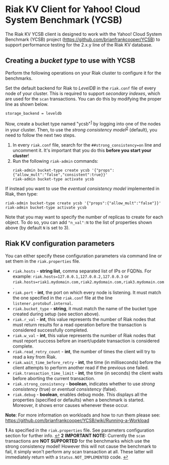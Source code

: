 <!--
Copyright (c) 2016 YCSB contributors. All rights reserved.
Copyright 2014 Basho Technologies, Inc.

Licensed under the Apache License, Version 2.0 (the "License"); you
may not use this file except in compliance with the License. You
may obtain a copy of the License at

http://www.apache.org/licenses/LICENSE-2.0

Unless required by applicable law or agreed to in writing, software
distributed under the License is distributed on an "AS IS" BASIS,
WITHOUT WARRANTIES OR CONDITIONS OF ANY KIND, either express or
implied. See the License for the specific language governing
permissions and limitations under the License. See accompanying
LICENSE file.
-->

Riak KV Client for Yahoo! Cloud System Benchmark (YCSB)
=======================================================

The Riak KV YCSB client is designed to work with the Yahoo! Cloud System Benchmark (YCSB) project (https://github.com/brianfrankcooper/YCSB) to support performance testing for the 2.x.y line of the Riak KV database.

Creating a <i>bucket type</i> to use with YCSB
----------------------------

Perform the following operations on your Riak cluster to configure it for the benchmarks.

Set the default backend for Riak to <i>LevelDB</i> in the `riak.conf` file of every node of your cluster. This is required to support <i>secondary indexes</i>, which are used for the `scan` transactions. You can do this by modifying the proper line as shown below.

```
storage_backend = leveldb
```

Now, create a bucket type named "ycsb"<sup id="a1">[1](#f1)</sup> by logging into one of the nodes in your cluster. Then, to use the <i>strong consistency model</i><sup id="a2">[2](#f2)</sup> (default), you need to follow the next two steps.

1. In every `riak.conf` file, search for the `##strong_consistency=on` line and uncomment it. It's important that you do this <b>before you start your cluster</b>!
2. Run the following `riak-admin` commands:
    ```
    riak-admin bucket-type create ycsb '{"props":{"allow_mult":"false","consistent":true}}'
    riak-admin bucket-type activate ycsb
    ```

If instead you want to use the <i>eventual consistency model</i> implemented in Riak, then type: 
```
riak-admin bucket-type create ycsb '{"props":{"allow_mult":"false"}}'
riak-admin bucket-type activate ycsb
```
Note that you may want to specify the number of replicas to create for each object. To do so, you can add `"n_val":N` to the list of properties shown above (by default `N` is set to 3).

Riak KV configuration parameters
----------------------------
You can either specify these configuration parameters via command line or set them in the `riak.properties` file.

* `riak.hosts` - <b>string list</b>, comma separated list of IPs or FQDNs. For example: `riak.hosts=127.0.0.1,127.0.0.2,127.0.0.3` or `riak.hosts=riak1.mydomain.com,riak2.mydomain.com,riak3.mydomain.com`.
* `riak.port` - <b>int</b>, the port on which every node is listening. It must match the one specified in the `riak.conf` file at the line `listener.protobuf.internal`.
* `riak.bucket_type` - <b>string</b>, it must match the name of the bucket type created during setup (see section above).
* `riak.r_val` - <b>int</b>, this value represents the number of Riak nodes that must return results for a read operation before the transaction is considered successfully completed.
* `riak.w_val` - <b>int</b>, this value represents the number of Riak nodes that must report success before an insert/update transaction is considered complete.
* `riak.read_retry_count` - <b>int</b>, the number of times the client will try to read a key from Riak.
* `riak.wait_time_before_retry` - <b>int</b>, the time (in milliseconds) before the client attempts to perform another read if the previous one failed.
* `riak.transaction_time_limit` - <b>int</b>, the time (in seconds) the client waits before aborting the current transaction.
* `riak.strong_consistency` - <b>boolean</b>, indicates whether to use *strong consistency* (true) or *eventual consistency* (false).
* `riak.debug` - <b>boolean</b>, enables debug mode. This displays all the properties (specified or defaults) when a benchmark is started. Moreover, it shows error causes whenever these occur.

<b>Note</b>: For more information on workloads and how to run them please see: https://github.com/brianfrankcooper/YCSB/wiki/Running-a-Workload

<b id="f1">1</b> As specified in the `riak.properties` file.  See parameters configuration section for further info. [↩](#a1)
<b id="f2">2</b> <b>IMPORTANT NOTE:</b> Currently the `scan` transactions are <b>NOT SUPPORTED</b> for the benchmarks which use the strong consistency model! However this will not cause the benchmark to fail, it simply won't perform any scan transaction at all. These latter will immediately return with a `Status.NOT_IMPLEMENTED` code.  [↩](#a2)
